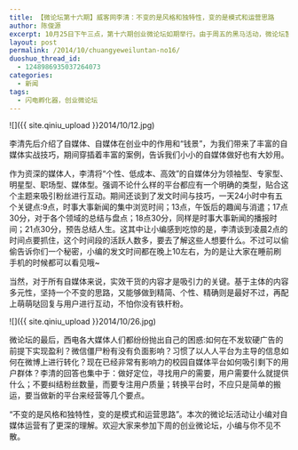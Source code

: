 ```yaml
---
title: 【微论坛第十六期】威客网李清：不变的是风格和独特性，变的是模式和运营思路
author: 陈俊源
excerpt: 10月25日下午三点，第十六期创业微论坛如期举行。由于周五的黑马活动，微论坛暂时改至周六，下周就会恢复正常，不适应时间变动的小伙伴不用着急~在本次活动中，威客网李清带着同学们玩转自媒体，活动吸引了学校内各大媒体的主页君前来参加。
layout: post
permalink: /2014/10/chuangyeweiluntan-no16/
duoshuo_thread_id:
  - 1248986935037264073
categories:
  - 新闻
tags:
  - 闪电孵化器，创业微论坛
---
```


![]({{ site.qiniu_upload }}2014/10/12.jpg)
  
李清先后介绍了自媒体、自媒体在创业中的作用和“钱景”，为我们带来了丰富的自媒体实战技巧，期间穿插着丰富的案例，告诉我们小小的自媒体做好也有大妙用。
  
作为资深的媒体人，李清将“个性、低成本、高效”的自媒体分为领袖型、专家型、明星型、职场型、媒体型。强调不论什么样的平台都应有一个明确的类型，贴合这个主题来吸引粉丝进行互动。期间还谈到了发文时间与技巧，一天24小时中有五个关键点:9点，时事大事新闻的集中浏览时间；13点，午饭后的趣闻与消遣；17点30分，对于各个领域的总结与盘点；18点30分，同样是时事大事新闻的播报时间；21点30分，预告总结人生。这其中让小编感到吃惊的是，李清谈到凌晨2点的时间点要抓住，这个时间段的活跃人数多，要去了解这些人想要什么。不过可以偷偷告诉你们一个秘密，小编的发文时间都在晚上10左右，为的是让大家在睡前刷手机的时候都可以看见哦~

当然，对于所有自媒体来说，实效干货的内容才是吸引力的关键。基于主体的内容多元性，坚持一个不变的思路，又能够做到精简、个性、精确则是最好不过，再配上萌萌哒回复与用户进行互动，不怕你没有铁杆粉。

![]({{ site.qiniu_upload }}2014/10/26.jpg)
  
微论坛的最后，西电各大媒体人们都纷纷抛出自己的困惑:如何在不发软硬广告的前提下实现盈利？微信僵尸粉有没有负面影响？习惯了以人人平台为主导的信息如何在微博上进行转化？现在已经非常有影响力的校园自媒体平台如何吸引剩下的用户群体？李清的回答也集中于：做好定位，寻找用户的需要，用户需要什么就提供什么；不要纠结粉丝数量，而要专注用户质量；转换平台时，不应只是简单的搬运，要当做新的平台来经营等几个要点。

“不变的是风格和独特性，变的是模式和运营思路”。本次的微论坛活动让小编对自媒体运营有了更深的理解。欢迎大家来参加下周的创业微论坛，小编与你不见不散。